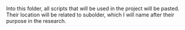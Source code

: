 Into this folder, all scripts that will be used in the project will be pasted. Their location will be related to subolder, which I will name after their purpose in the research.
